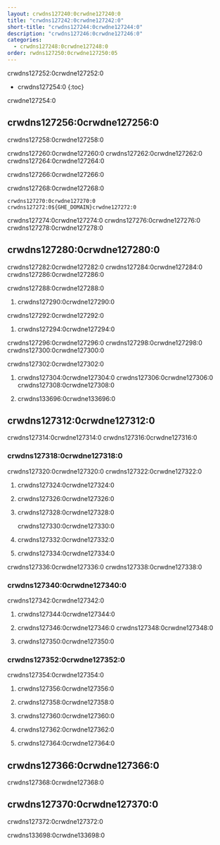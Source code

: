```yaml
---
layout: crwdns127240:0crwdne127240:0
title: "crwdns127242:0crwdne127242:0"
short-title: "crwdns127244:0crwdne127244:0"
description: "crwdns127246:0crwdne127246:0"
categories:
  - crwdns127248:0crwdne127248:0
order: rwdns127250:0crwdne127250:05
---
```

crwdns127252:0crwdne127252:0

* crwdns127254:0
{:toc}


crwdne127254:0

## crwdns127256:0crwdne127256:0

crwdns127258:0crwdne127258:0

crwdns127260:0crwdne127260:0 crwdns127262:0crwdne127262:0 crwdns127264:0crwdne127264:0

crwdns127266:0crwdne127266:0

crwdns127268:0crwdne127268:0

    crwdns127270:0crwdne127270:0
    crwdns127272:0${GHE_DOMAIN}crwdne127272:0
    

crwdns127274:0crwdne127274:0 crwdns127276:0crwdne127276:0 crwdns127278:0crwdne127278:0

## crwdns127280:0crwdne127280:0

crwdns127282:0crwdne127282:0 crwdns127284:0crwdne127284:0 crwdns127286:0crwdne127286:0

crwdns127288:0crwdne127288:0

1. crwdns127290:0crwdne127290:0

crwdns127292:0crwdne127292:0

1. crwdns127294:0crwdne127294:0

crwdns127296:0crwdne127296:0 crwdns127298:0crwdne127298:0 crwdns127300:0crwdne127300:0

crwdns127302:0crwdne127302:0

1. crwdns127304:0crwdne127304:0 crwdns127306:0crwdne127306:0 crwdns127308:0crwdne127308:0

2. crwdns133696:0crwdne133696:0

## crwdns127312:0crwdne127312:0

crwdns127314:0crwdne127314:0 crwdns127316:0crwdne127316:0

### crwdns127318:0crwdne127318:0

crwdns127320:0crwdne127320:0 crwdns127322:0crwdne127322:0

1. crwdns127324:0crwdne127324:0

2. crwdns127326:0crwdne127326:0

3. crwdns127328:0crwdne127328:0

    crwdns127330:0crwdne127330:0
    

1. crwdns127332:0crwdne127332:0

2. crwdns127334:0crwdne127334:0

crwdns127336:0crwdne127336:0 crwdns127338:0crwdne127338:0

### crwdns127340:0crwdne127340:0

crwdns127342:0crwdne127342:0

1. crwdns127344:0crwdne127344:0

2. crwdns127346:0crwdne127346:0 crwdns127348:0crwdne127348:0

3. crwdns127350:0crwdne127350:0

### crwdns127352:0crwdne127352:0

crwdns127354:0crwdne127354:0

1. crwdns127356:0crwdne127356:0

2. crwdns127358:0crwdne127358:0

3. crwdns127360:0crwdne127360:0

4. crwdns127362:0crwdne127362:0

5. crwdns127364:0crwdne127364:0

## crwdns127366:0crwdne127366:0

crwdns127368:0crwdne127368:0

## crwdns127370:0crwdne127370:0

crwdns127372:0crwdne127372:0

crwdns133698:0crwdne133698:0